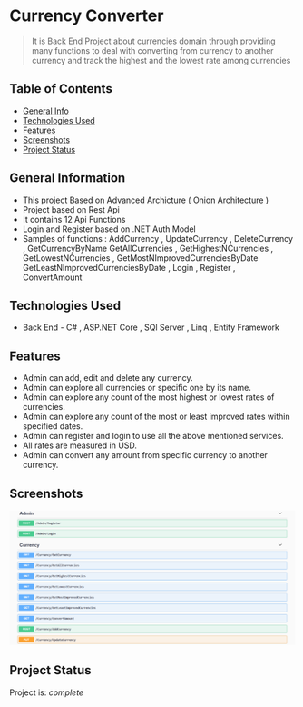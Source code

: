 
# Currency Converter
> It is Back End  Project about currencies domain  through providing many functions to deal 
  with converting from currency to another currency and track the highest and the lowest rate among currencies


## Table of Contents
* [General Info](#general-information)
* [Technologies Used](#technologies-used)
* [Features](#features)
* [Screenshots](#screenshots) 
* [Project Status](#project-status)



## General Information
- This project Based on Advanced Archicture ( Onion Architecture )
- Project based on Rest Api
- It contains 12 Api Functions
- Login and Register based on .NET Auth Model
- Samples of functions : AddCurrency , UpdateCurrency , DeleteCurrency , GetCurrencyByName
                         GetAllCurrencies , GetHighestNCurrencies , GetLowestNCurrencies , GetMostNImprovedCurrenciesByDate
                         GetLeastNImprovedCurrenciesByDate , Login , Register , ConvertAmount


## Technologies Used
- Back End -  C# , ASP.NET Core , SQl Server , Linq , Entity Framework



## Features
- Admin can add, edit and delete any currency.
- Admin can explore all currencies or specific one by its name.
- Admin can explore any count of the most highest or lowest rates of currencies.
- Admin can explore any count of the most or least improved rates within specified dates.
- Admin can register and login to use all the above mentioned services.
- All rates are measured in USD.
- Admin can convert any amount from specific currency to another currency.


## Screenshots
![Example screenshot](./images/screen.png)


## Project Status
Project is: _complete_ 




